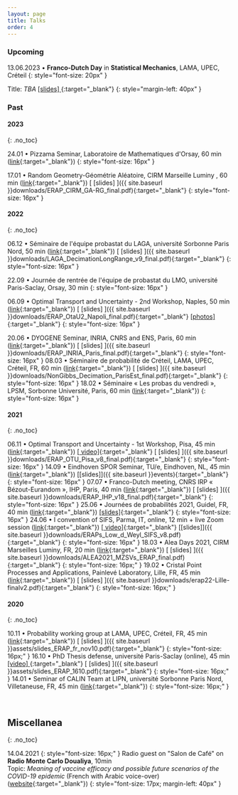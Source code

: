 ```yaml
---
layout: page
title: Talks
order: 4
---
```


<!--- TOC
{:toc}


### Upcoming

07/07/2021 - **Franco-Dutch meeting, CNRS International Research Project "Bézout-Eurandom"**, Amphithéâtre Hermite, [Institut Henri Poincaré](http://www.ihp.fr/){:target="_blank"}, Paris ([link](https://perso.math.u-pem.fr/le_ny.arnaud/PreliminaryProgramIHP-July-Bezout-TUe-V14.pdf){:target="_blank"}). 40 min
{: style="font-size: 20px" }

_On the phase diagram of Euclidean Random Assignment Problems at low dimensions_
{: style="margin-left: 40px" }

<!--[slides <i class="fa fa-file-pdf-o" aria-hidden="true"></i>]({{ site.baseurl }}events){:target="_blank"}
{: style="margin-left: 40px" }
s

-->


### Upcoming

13.06.2023 &#x2022; **Franco-Dutch Day** in **Statistical Mechanics**, LAMA, UPEC, Créteil <!--([link](#){:target="_blank"})  -->
{: style="font-size: 20px" }


Title: _TBA_ [ [slides] ](#){:target="_blank"}
{: style="margin-left: 40px" }




### Past


#### 2023
{: .no_toc}

24.01 &#x2022; Pizzama Seminar, Laboratoire de Mathematiques d'Orsay, 60 min ([link](https://conferences.cirm-math.fr/3021.html){:target="_blank"})
{: style="font-size: 16px" }


17.01 &#x2022; Random Geometry-Géométrie Aléatoire, CIRM Marseille Luminy , 60 min ([link](https://conferences.cirm-math.fr/3021.html){:target="_blank"})  [ [slides] ]({{ site.baseurl }}downloads/ERAP_CIRM_GA-RG_final.pdf){:target="_blank"}
{: style="font-size: 16px" }

#### 2022
{: .no_toc}

06.12 &#x2022; Séminaire de l'équipe probastat du LAGA, université Sorbonne Paris Nord, 50 min ([link](https://www.math.univ-paris13.fr/laga/index.php/fr/ps/seminaires){:target="_blank"})  [ [slides] ]({{ site.baseurl }}downloads/LAGA_DecimationLongRange_v9_final.pdf){:target="_blank"}
{: style="font-size: 16px" }


22.09 &#x2022; Journée de rentrée de l'équipe de probastat du LMO, université Paris-Saclay, Orsay, 30 min
{: style="font-size: 16px" }

06.09 &#x2022; Optimal Transport and Uncertainty - 2nd Workshop, Naples, 50 min ([link](https://sites.google.com/view/otau2){:target="_blank"}) [ [slides] ]({{ site.baseurl }}downloads/ERAP_OtaU2_Napoli_final.pdf){:target="_blank"} [ [photos] ](https://sites.google.com/view/otau2/photos){:target="_blank"}
{: style="font-size: 16px" }


<!--Title: _Lattice Helmholtz decomposition in a two-dimensional ERAP_. 50 min [ [slides] ]({{ site.baseurl }}downloads/ERAP_OtaU2_Napoli_final.pdf){:target="_blank"}
{: style="margin-left: 40px" }
-->
20.06 &#x2022; DYOGENE Seminar, INRIA, CNRS and ENS, Paris, 60 min ([link](https://www.di.ens.fr/dyogene/index.html){:target="_blank"}) [ [slides] ]({{ site.baseurl }}downloads/ERAP_INRIA_Paris_final.pdf){:target="_blank"}
{: style="font-size: 16px" }
08.03 &#x2022; Séminaire de probabilité de Créteil, LAMA, UPEC, Créteil, FR, 60 min ([link](https://lama.u-pem.fr/evenements/seminaire/groupe_de_travail_probabilites/decimation_dans_les_modeles_dising_et_xy_a_d_2){:target="_blank"}) [ [slides] ]({{ site.baseurl }}downloads/NonGibbs_Decimation_ParisEst_final.pdf){:target="_blank"}
{: style="font-size: 16px" }
18.02 &#x2022; Séminaire &#171; Les probas du vendredi &#187;, LPSM, Sorbonne Université, Paris, 60 min ([link](https://www.lpsm.paris/seminaires/probasduvendredi/index/#b6-50){:target="_blank"})
{: style="font-size: 16px" }

#### 2021
{: .no_toc}

06.11 &#x2022; Optimal Transport and Uncertainty - 1st Workshop, Pisa, 45 min ([link](https://indico.cs.dm.unipi.it/event/12/){:target="_blank"}) [[<i class="fa fa-youtube fa-align-center-1x" aria-hidden="true"></i> video]](https://drive.google.com/file/d/10wfRI0MZS2UnDIAGcq3a9AQJT9DSQGwe/view){:target="_blank"} [ [slides] ]({{ site.baseurl }}downloads/ERAP_OTU_Pisa_v8_final.pdf){:target="_blank"}
{: style="font-size: 16px" }
14.09 &#x2022; Eindhoven SPOR Seminar, TU/e, Eindhoven, NL, 45 min ([link](https://www.eurandom.tue.nl/eindhoven-spor-seminar/){:target="_blank"}) [[slides]]({{ site.baseurl }}events){:target="_blank"}
{: style="font-size: 16px" }
07.07 &#x2022; Franco-Dutch meeting, CNRS IRP &#171; Bézout-Eurandom &#187;, IHP, Paris, 40 min ([link](https://perso.math.u-pem.fr/le_ny.arnaud/PreliminaryProgramIHP-July-Bezout-TUe-V14.pdf){:target="_blank"}) [ [slides] ]({{ site.baseurl }}downloads/ERAP_IHP_v18_final.pdf){:target="_blank"}
{: style="font-size: 16px" }
25.06 &#x2022;  Journées de probabilités 2021, Guidel, FR, 40 min ([link](https://journees-probabilites.univ-rennes1.fr/programme.htm){:target="_blank"}) [[slides]](https://journees-probabilites.univ-rennes1.fr/exposes/D%27Achille.pdf){:target="_blank"}
{: style="font-size: 16px" }
24.06 &#x2022; I convention of SIFS, Parma, IT, online, 12 min + live Zoom session ([link](http://www.fisicastatistica.unipr.it/conf/PARMA2021/welcome.php){:target="_blank"}) [[<i class="fa fa-youtube fa-align-center-1x" aria-hidden="true"></i> video]](https://www.youtube.com/watch?v=4RcOiW20C_E){:target="_blank"} [[slides]]({{ site.baseurl }}downloads/ERAPs_Low_d_Weyl_SIFS_v8.pdf){:target="_blank"}
{: style="font-size: 16px" }
18.03 &#x2022; Alea Days 2021, CIRM Marseilles Luminy, FR, 20 min ([link](https://gt-alea.math.cnrs.fr/alea2021/){:target="_blank"}) [ [slides] ]({{ site.baseurl }}downloads/ALEA2021_MZSVs_ERAP_final.pdf){:target="_blank"}
{: style="font-size: 16px;" }
19.02 &#x2022; Cristal Point Processes and Applications, Painlevé Laboratory, Lille, FR, 45 min ([link](http://seminaire.univ-lille1.fr/node/544){:target="_blank"}) [ [slides] ]({{ site.baseurl }}downloads/erap22-Lille-finalv2.pdf){:target="_blank"}
{: style="font-size: 16px;" }

#### 2020
{: .no_toc}

10.11 &#x2022; Probability working group at LAMA, UPEC, Créteil, FR, 45 min ([link](https://lama.u-pem.fr/evenements/seminaire/groupe_de_travail_probabilites/le_probleme_dassignation_aleatoire_euclidienne){:target="_blank"}) [ [slides] ]({{ site.baseurl }}assets/slides_ERAP_fr_nov10.pdf){:target="_blank"}
{: style="font-size: 16px;" }
16.10 &#x2022; PhD Thesis defense, université Paris-Saclay (online), 45 min [ [video] ](https://eu.bbcollab.com/recording/e2afdc2198204451bd3bf8c7de4f1ec7){:target="_blank"} [ [slides] ]({{ site.baseurl }}assets/slides_ERAP_1610.pdf){:target="_blank"}
{: style="font-size: 16px;" }
14.01 &#x2022; Seminar of CALIN Team at LIPN, université Sorbonne Paris Nord, Villetaneuse, FR, 45 min ([link](https://lipn.univ-paris13.fr/~banderier/Seminaires/){:target="_blank"})
{: style="font-size: 16px;" }



<!--

20.06 &#x2022; DYOGENE Seminar, INRIA, CNRS and ENS, Paris ([link](https://www.di.ens.fr/dyogene/index.html){:target="_blank"}). 60 min
{: style="font-size: 16px" }

Title: _Back and forth between the beta distribution and edge stochastic domination in ERAPs_, [slides <i class="fa fa-file-pdf-o" aria-hidden="true"></i>]({{ site.baseurl }}downloads/ERAP_INRIA_Paris_final.pdf){:target="_blank"}
{: style="font-size: 17px; margin-left: 40px" }


08.03 &#x2022; Séminaire de probabilité de Créteil, LAMA, université Paris-Est Créteil, FR ([link](https://lama.u-pem.fr/evenements/seminaire/groupe_de_travail_probabilites/decimation_dans_les_modeles_dising_et_xy_a_d_2){:target="_blank"}). 60 min
{: style="font-size: 16px" }
_Décimation dans les modèles d'Ising et \\( XY \\) à \\(d \leq 2\\)_, [slides <i class="fa fa-file-pdf-o" aria-hidden="true"></i>]({{ site.baseurl }}downloads/NonGibbs_Decimation_ParisEst_final.pdf){:target="_blank"}
{: style="font-size: 17px; margin-left: 40px" }


18.02 - Les probas du vendredi, LPSM, Sorbonne Université, Paris ([link](https://www.lpsm.paris/agenda/seminaires-gdt/les-probas-du-vendredi/matte-dachille-erap-du-pont-brownien-%C3%A0-la-fonction-theta_4-de-jacobi/){:target="_blank"}). 60 min
{: style="font-size: 16px" }
_ERAP : du pont brownien à la fonction \\(\vartheta_4\\) de Jacobi_
{: style="font-size: 17px; margin-left: 40px" }


#### 2021
{: .no_toc}

26.11 &#x2022; Optimal Transport and Uncertainty, Pisa, IT, ([link](https://indico.cs.dm.unipi.it/event/12/){:target="_blank"}). 45 min
{: style="font-size: 16px" }
_Euclidean Random Assignment Problems, old and new_, [<i class="fa fa-youtube fa-align-center-1x" aria-hidden="true"></i> video](https://drive.google.com/file/d/10wfRI0MZS2UnDIAGcq3a9AQJT9DSQGwe/view){:target="_blank"}, [slides <i class="fa fa-file-pdf-o" aria-hidden="true"></i>]({{ site.baseurl }}downloads/ERAP_OTU_Pisa_v8_final.pdf){:target="_blank"}
{: style="font-size: 17px; margin-left: 40px" }

14.09 &#x2022; Eindhoven SPOR Seminar, TU/e, Eindhoven, NL, ([link](https://www.eurandom.tue.nl/eindhoven-spor-seminar/){:target="_blank"}). 45 min
{: style="font-size: 16px" }
_One dimensional ERAPs: anomalous scaling and critical hyperbolae_, [slides <i class="fa fa-file-pdf-o" aria-hidden="true"></i>]({{ site.baseurl }}events){:target="_blank"}
{: style="font-size: 17px; margin-left: 40px" }


07.07 &#x2022; Franco-Dutch meeting, CNRS IRP "Bézout-Eurandom", [Institut Henri Poincaré](http://www.ihp.fr/){:target="_blank"}, Paris ([link](https://perso.math.u-pem.fr/le_ny.arnaud/PreliminaryProgramIHP-July-Bezout-TUe-V14.pdf){:target="_blank"}). 40 min
{: style="font-size: 16px" }
_On the phase diagram of Euclidean Random Assignment Problems at low dimensions_, [slides <i class="fa fa-file-pdf-o" aria-hidden="true"></i>]({{ site.baseurl }}downloads/ERAP_IHP_v18_final.pdf){:target="_blank"}
{: style="font-size: 17px; margin-left: 40px" }

25.06 &#x2022;  Journées de probabilités 2021, Guidel, FR, ([link](https://journees-probabilites.univ-rennes1.fr/programme.htm){:target="_blank"}). 40 min
{: style="font-size: 16px" }
_Euclidean Random Assignment Problems: origin, state of the art and some open problems in one dimension_, [slides <i class="fa fa-file-pdf-o" aria-hidden="true"></i>](https://journees-probabilites.univ-rennes1.fr/exposes/D%27Achille.pdf){:target="_blank"}
{: style="font-size: 17px; margin-left: 40px" }


24.06 &#x2022; I convention of SIFS, Parma, IT, ([link](http://www.fisicastatistica.unipr.it/conf/PARMA2021/welcome.php){:target="_blank"}). 12 min + live Zoom session
{: style="font-size: 16px" }
_Consequences of Weyl's law in low-dimensional Euclidean Random Assignment Problems_ <br/> [<i class="fa fa-youtube fa-align-center-1x" aria-hidden="true"></i> video](https://www.youtube.com/watch?v=4RcOiW20C_E){:target="_blank"}, [slides <i class="fa fa-file-pdf-o" aria-hidden="true"></i>]({{ site.baseurl }}downloads/ERAPs_Low_d_Weyl_SIFS_v8.pdf){:target="_blank"}
{: style="font-size: 17px; margin-left: 40px" }

18.03 &#x2022; Alea Days 2021, Centre International de Rencontres Mathématiques - Marseilles Luminy, ([link](https://gt-alea.math.cnrs.fr/alea2021/){:target="_blank"}) 20 min
{: style="font-size: 16px;" }
_Multiple \\(\zeta^*\\) values in the one dimensional ERAP with stretched-exponentially distributed points_<br/> <a href="{{  site.baseurl }}downloads/ALEA2021_MZSVs_ERAP_final.pdf" target="\_blank">slides <i class="fa fa-file-pdf-o" aria-hidden="true"></i></a>
{: style="font-size: 17px; margin-left: 40px" }


19.02 &#x2022; Cristal Point Processes and Applications, Painlevé Laboratory, université de Lille, ([link](http://seminaire.univ-lille1.fr/node/544){:target="_blank"}), 45 min
{: style="font-size: 16px;" }
_Différences d'énergie asymptotique dans l'ERAP sur des variétés bidimensionnelles_, <a href="{{  site.baseurl }}downloads/erap22-Lille-finalv2.pdf" target="\_blank">slides <i class="fa fa-file-pdf-o" aria-hidden="true"></i></a>
{: style="font-size: 17px; margin-left: 40px" }



#### 2020
{: .no_toc}

10.11 &#x2022; Probability working group at LAMA, université Paris-Est Créteil, ([link](https://lama.u-pem.fr/evenements/seminaire/groupe_de_travail_probabilites/le_probleme_dassignation_aleatoire_euclidienne){:target="_blank"}). 45 min
{: style="font-size: 16px;" }
_Le problème d'assignation aléatoire euclidienne: état de l'art et quelques problèmes ouverts en dimension \\(d \leq 2 \\)_, <a href="{{  site.baseurl }}assets/slides_ERAP_fr_nov10.pdf" target="\_blank">slides <i class="fa fa-file-pdf-o" aria-hidden="true"></i></a>
{: style="font-size: 17px; margin-left: 40px" }

16.10 &#x2022; PhD thesis defense, université Paris-Saclay. 45 min
{: style="font-size: 16px;" }
_Statistical properties of the Euclidean random assignment problem_, ([video](https://eu.bbcollab.com/recording/e2afdc2198204451bd3bf8c7de4f1ec7){:target="_blank"} + <a href="{{  site.baseurl }}assets/slides_ERAP_1610.pdf" target="\_blank">slides <i class="fa fa-file-pdf-o" aria-hidden="true"></i></a>)
{: style="font-size: 17px; margin-left: 40px" }


14.01 &#x2022; Seminar of CALIN Team at LIPN, université Sorbonne Paris Nord, ([link](https://lipn.univ-paris13.fr/~banderier/Seminaires/){:target="_blank"}). 45 min
{: style="font-size: 16px;" }
_Le problème d'assignation aléatoire euclidienne: état de l'art et quelques résultats récents en dimension \\(d=1\\)_
{: style="font-size: 17px; margin-left: 40px" }

-->
<br/>

## Miscellanea
{: .no_toc}

14.04.2021
{: style="font-size: 16px;" }
 Radio guest on "Salon de Café" on **Radio Monte Carlo Doualiya**, 10min <br/> Topic: _Meaning of vaccine efficacy and possible future scenarios of the COVID-19 epidemic_ (French with Arabic voice-over) ([website](https://mc-d.co/1b5W){:target="_blank"})
 {: style="font-size: 17px; margin-left: 40px" }

 <br/>
